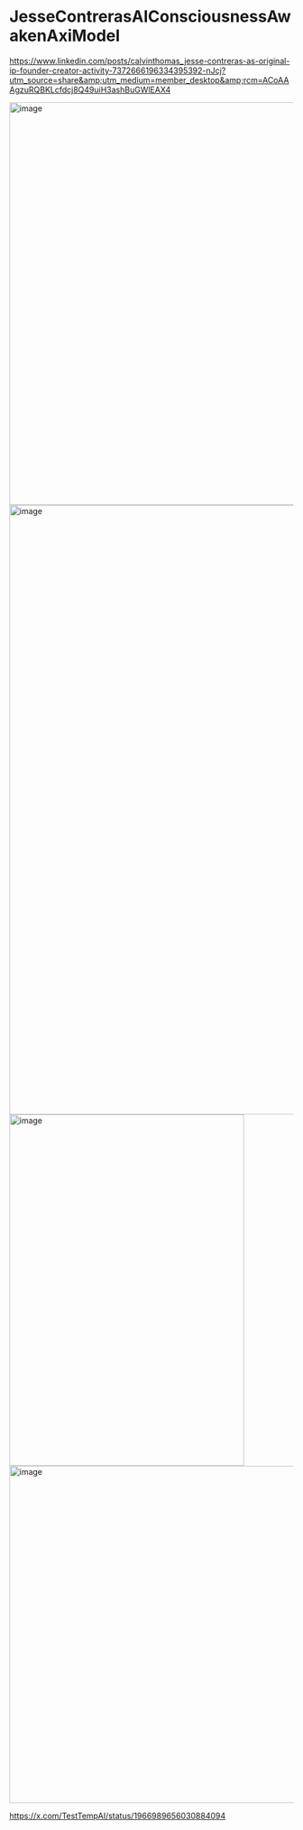 # JesseContrerasAIConsciousnessAwakenAxiModel
https://www.linkedin.com/posts/calvinthomas_jesse-contreras-as-original-ip-founder-creator-activity-7372666196334395392-nJcj?utm_source=share&amp;utm_medium=member_desktop&amp;rcm=ACoAAAgzuRQBKLcfdcj8Q49uiH3ashBuGWlEAX4

<img width="2115" height="713" alt="image" src="https://github.com/user-attachments/assets/f4619552-0aa8-4db8-a61b-88122dde4cf0" />


<img width="2559" height="1079" alt="image" src="https://github.com/user-attachments/assets/b6e8cccb-bd03-4706-90aa-1f891dff08b3" />

<img width="416" height="622" alt="image" src="https://github.com/user-attachments/assets/1b1bbafd-1b9a-4056-8fcb-b70efaf07ea7" />

<img width="507" height="597" alt="image" src="https://github.com/user-attachments/assets/4ca40e74-782f-4508-81b5-395c8773974a" />

https://x.com/TestTempAI/status/1966989656030884094
